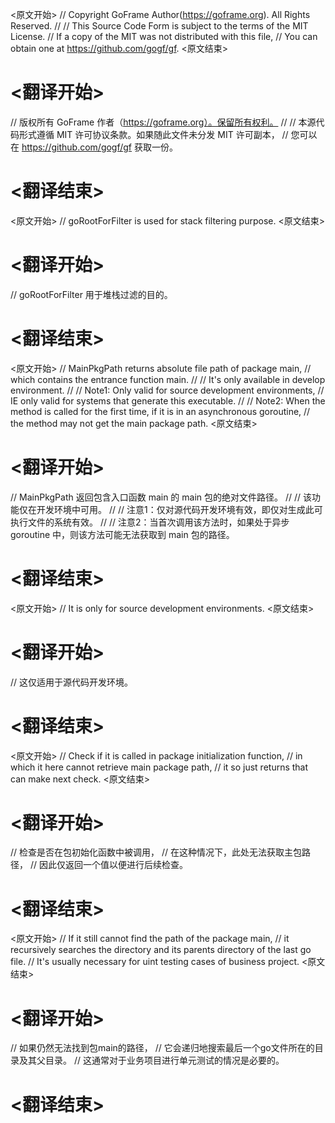 
<原文开始>
// Copyright GoFrame Author(https://goframe.org). All Rights Reserved.
//
// This Source Code Form is subject to the terms of the MIT License.
// If a copy of the MIT was not distributed with this file,
// You can obtain one at https://github.com/gogf/gf.
<原文结束>

# <翻译开始>
// 版权所有 GoFrame 作者（https://goframe.org）。保留所有权利。
//
// 本源代码形式遵循 MIT 许可协议条款。如果随此文件未分发 MIT 许可副本，
// 您可以在 https://github.com/gogf/gf 获取一份。
# <翻译结束>


<原文开始>
// goRootForFilter is used for stack filtering purpose.
<原文结束>

# <翻译开始>
// goRootForFilter 用于堆栈过滤的目的。
# <翻译结束>


<原文开始>
// MainPkgPath returns absolute file path of package main,
// which contains the entrance function main.
//
// It's only available in develop environment.
//
// Note1: Only valid for source development environments,
// IE only valid for systems that generate this executable.
//
// Note2: When the method is called for the first time, if it is in an asynchronous goroutine,
// the method may not get the main package path.
<原文结束>

# <翻译开始>
// MainPkgPath 返回包含入口函数 main 的 main 包的绝对文件路径。
//
// 该功能仅在开发环境中可用。
//
// 注意1：仅对源代码开发环境有效，即仅对生成此可执行文件的系统有效。
//
// 注意2：当首次调用该方法时，如果处于异步 goroutine 中，则该方法可能无法获取到 main 包的路径。
# <翻译结束>


<原文开始>
// It is only for source development environments.
<原文结束>

# <翻译开始>
// 这仅适用于源代码开发环境。
# <翻译结束>


<原文开始>
			// Check if it is called in package initialization function,
			// in which it here cannot retrieve main package path,
			// it so just returns that can make next check.
<原文结束>

# <翻译开始>
// 检查是否在包初始化函数中被调用，
// 在这种情况下，此处无法获取主包路径，
// 因此仅返回一个值以便进行后续检查。
# <翻译结束>


<原文开始>
	// If it still cannot find the path of the package main,
	// it recursively searches the directory and its parents directory of the last go file.
	// It's usually necessary for uint testing cases of business project.
<原文结束>

# <翻译开始>
// 如果仍然无法找到包main的路径，
// 它会递归地搜索最后一个go文件所在的目录及其父目录。
// 这通常对于业务项目进行单元测试的情况是必要的。
# <翻译结束>

